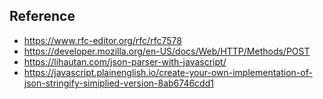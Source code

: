 ## Reference

- https://www.rfc-editor.org/rfc/rfc7578
- https://developer.mozilla.org/en-US/docs/Web/HTTP/Methods/POST
- https://lihautan.com/json-parser-with-javascript/
- https://javascript.plainenglish.io/create-your-own-implementation-of-json-stringify-simiplied-version-8ab6746cdd1